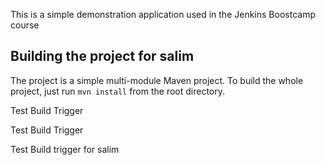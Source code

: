 This is a simple demonstration application used in the Jenkins Boostcamp course

## Building the project for salim

The project is a simple multi-module Maven project. To build the whole project, just run `mvn install` from the root directory.

Test Build Trigger

Test Build Trigger

Test Build trigger for salim
